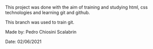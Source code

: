 This project was done with the aim of training and studying html, css technologies and learning git and github.

This branch was used to train git.

Made by: Pedro Chiosini Scalabrin

Date: 02/06/2021
